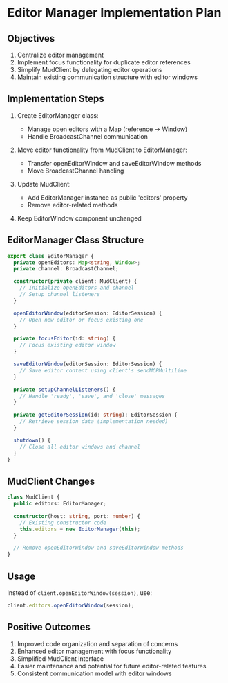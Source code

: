# Editor Manager Implementation Plan

## Objectives
1. Centralize editor management
2. Implement focus functionality for duplicate editor references
3. Simplify MudClient by delegating editor operations
4. Maintain existing communication structure with editor windows

## Implementation Steps

1. Create EditorManager class:
   - Manage open editors with a Map (reference -> Window)
   - Handle BroadcastChannel communication

2. Move editor functionality from MudClient to EditorManager:
   - Transfer openEditorWindow and saveEditorWindow methods
   - Move BroadcastChannel handling

3. Update MudClient:
   - Add EditorManager instance as public 'editors' property
   - Remove editor-related methods

4. Keep EditorWindow component unchanged

## EditorManager Class Structure

```typescript
export class EditorManager {
  private openEditors: Map<string, Window>;
  private channel: BroadcastChannel;

  constructor(private client: MudClient) {
    // Initialize openEditors and channel
    // Setup channel listeners
  }

  openEditorWindow(editorSession: EditorSession) {
    // Open new editor or focus existing one
  }

  private focusEditor(id: string) {
    // Focus existing editor window
  }

  saveEditorWindow(editorSession: EditorSession) {
    // Save editor content using client's sendMCPMultiline
  }

  private setupChannelListeners() {
    // Handle 'ready', 'save', and 'close' messages
  }

  private getEditorSession(id: string): EditorSession {
    // Retrieve session data (implementation needed)
  }

  shutdown() {
    // Close all editor windows and channel
  }
}
```

## MudClient Changes

```typescript
class MudClient {
  public editors: EditorManager;

  constructor(host: string, port: number) {
    // Existing constructor code
    this.editors = new EditorManager(this);
  }

  // Remove openEditorWindow and saveEditorWindow methods
}
```

## Usage

Instead of `client.openEditorWindow(session)`, use:
```typescript
client.editors.openEditorWindow(session);
```

## Positive Outcomes
1. Improved code organization and separation of concerns
2. Enhanced editor management with focus functionality
3. Simplified MudClient interface
4. Easier maintenance and potential for future editor-related features
5. Consistent communication model with editor windows
